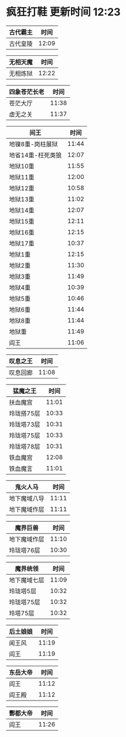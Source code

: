 # 疯狂打鞋 更新时间 12:23

| 古代霸主   | 时间    |
|--------|-------|
| 古代皇陵 | 12:09 |

| 无相天魔   | 时间    |
|--------|-------|
| 无相炼狱 | 12:22 |

| 四象苍茫长老   | 时间    |
|--------|-------|
| 苍茫大厅 | 11:38 |
| 虚无之关 | 11:37 |

| 间王   | 时间    |
|--------|-------|
| 地镍8重-岗柱展狱 | 11:44 |
| 地省14重-枉死类狼 | 12:07 |
| 地狱10重 | 11:55 |
| 地狱11重 | 12:00 |
| 地狱12重 | 10:58 |
| 地狱13重 | 11:02 |
| 地狱14重 | 12:07 |
| 地狱15重 | 12:11 |
| 地狱16重 | 12:15 |
| 地狱17重 | 10:37 |
| 地狱1重 | 12:15 |
| 地狱2重 | 11:30 |
| 地狱3重 | 11:49 |
| 地狱4重 | 10:39 |
| 地狱5重 | 10:46 |
| 地狱6重 | 11:44 |
| 地狱8重 | 11:44 |
| 地狱重 | 11:49 |
| 阎王 | 11:06 |

| 叹息之王   | 时间    |
|--------|-------|
| 叹息回廊 | 11:08 |

| 猛魔之王   | 时间    |
|--------|-------|
| 扶血魔宫 | 11:01 |
| 玲珑搭75层 | 10:33 |
| 玲珑塔73层 | 10:31 |
| 玲珑塔75层 | 10:33 |
| 玲珑塔78层 | 10:31 |
| 铁血魔宫 | 12:08 |
| 铁血魔言 | 11:01 |

| 鬼火人马   | 时间    |
|--------|-------|
| 地下魔域八导 | 11:11 |
| 地下魔域作层 | 11:11 |

| 魔界巨兽   | 时间    |
|--------|-------|
| 地下魔域作层 | 11:10 |
| 玲珑塔76层 | 10:30 |

| 魔界统领   | 时间    |
|--------|-------|
| 地下魔域七层 | 11:09 |
| 玲珑塔5层 | 10:32 |
| 玲珑塔75层 | 10:32 |
| 玲塔75层 | 10:32 |

| 后土娘娘   | 时间    |
|--------|-------|
| 闻王风 | 11:19 |
| 阎王 | 11:19 |

| 东岳大帝   | 时间    |
|--------|-------|
| 阎王 | 11:12 |
| 阎王殿 | 11:12 |

| 酆都大帝   | 时间    |
|--------|-------|
| 阎王 | 11:26 |